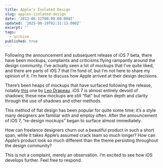 ```yaml
---
title: Apple's Isolated Design
slug: apples-isolated-design
date: '2013-06-12T00:00:00.000Z'
updated: '2025-08-19T02:31:13.000Z'
excerpt: ''
tags:
  - archive
published: true
---
```

Following the announcement and subsequent release of iOS 7 beta, there have been mockups, complaints and criticisms flying rampantly around the design community. I’ve actually seen a lot of mockups that I’ve quite liked, and there are parts of iOS 7 that I’m fond of, but I’m not here to share my opinion of it. I’m here to discuss how Apple arrived at their design decisions.

There’s been heaps of mockups that have surfaced following the release, notably [this](https://dribbble.com/shots/1109343-iOS-7-Redesign) one by [Leo Drapeau](https://twitter.com/leodrapeau). iOS 7 is almost entirely devoid of shadows; these new mockups are still “flat” but retain depth and clarity through the use of shadows and other methods.

This method of flat design has been popular for quite some time; it’s a style many designers are familiar with and employ often. After the announcement of iOS 7, “re-design mockups” began to surface almost immediately.

How can freelance designers churn out a beautiful product in such a short span, while it takes Apple’s assumed crack team so much longer? How can Apple’s product look so much different than the theme persisting throughout the design community?

This is not a complaint, merely an observation. I’m excited to see how iOS develops further. Feel free to respond.
